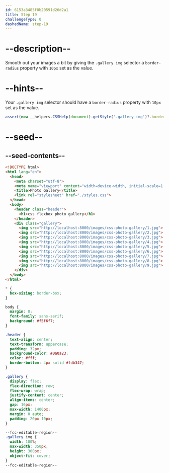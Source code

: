 ```yaml
---
id: 6153a3485f0b20591d26d2a1
title: Step 19
challengeType: 0
dashedName: step-19
---
```


# --description--

Smooth out your images a bit by giving the `.gallery img` selector a `border-radius` property with `10px` set as the value.

# --hints--

Your `.gallery img` selector should have a `border-radius` property with `10px` set as the value.

```js
assert(new __helpers.CSSHelp(document).getStyle('.gallery img')?.borderRadius === '10px');
```

# --seed--

## --seed-contents--

```html
<!DOCTYPE html>
<html lang="en">
  <head>
    <meta charset="utf-8">
    <meta name="viewport" content="width=device-width, initial-scale=1.0">
    <title>Photo Gallery</title>
    <link rel="stylesheet" href="./styles.css">
  </head>
  <body>
    <header class="header">
      <h1>css flexbox photo gallery</h1>
    </header>
    <div class="gallery">
      <img src="http://localhost:8000/images/css-photo-gallery/1.jpg">
      <img src="http://localhost:8000/images/css-photo-gallery/2.jpg">
      <img src="http://localhost:8000/images/css-photo-gallery/3.jpg">
      <img src="http://localhost:8000/images/css-photo-gallery/4.jpg">
      <img src="http://localhost:8000/images/css-photo-gallery/5.jpg">
      <img src="http://localhost:8000/images/css-photo-gallery/6.jpg">
      <img src="http://localhost:8000/images/css-photo-gallery/7.jpg">
      <img src="http://localhost:8000/images/css-photo-gallery/8.jpg">
      <img src="http://localhost:8000/images/css-photo-gallery/9.jpg">
    </div>
  </body>
</html>
```

```css
* {
  box-sizing: border-box;
}

body {
  margin: 0;
  font-family: sans-serif;
  background: #f5f6f7;
}

.header {
  text-align: center;
  text-transform: uppercase;
  padding: 32px;
  background-color: #0a0a23;
  color: #fff;
  border-bottom: 4px solid #fdb347;
}

.gallery {
  display: flex;
  flex-direction: row;
  flex-wrap: wrap;
  justify-content: center;
  align-items: center;
  gap: 16px;
  max-width: 1400px;
  margin: 0 auto;
  padding: 20px 10px;
}

--fcc-editable-region--
.gallery img {
  width: 100%;
  max-width: 350px;
  height: 300px;
  object-fit: cover;
}
--fcc-editable-region--
```
